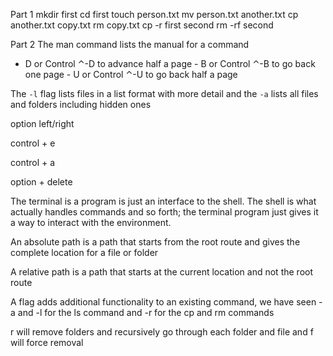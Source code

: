 Part 1
mkdir first
cd first
touch person.txt
mv person.txt another.txt
cp another.txt copy.txt
rm copy.txt
cp -r first second
rm -rf second

Part 2
The man command lists the manual for a command
- D or Control ⌃-D to advance half a page - B or Control ⌃-B to go back one page - U or Control ⌃-U to go back half a page

The `-l` flag lists files in a list format with more detail and the `-a` lists all files and folders including hidden ones

option left/right

control + e

control + a

option + delete

The terminal is a program is just an interface to the shell. The shell is what actually handles commands and so forth; the terminal program just gives it a way to interact with the environment.

An absolute path is a path that starts from the root route and gives the complete location for a file or folder

A relative path is a path that starts at the current location and not the root route

A flag adds additional functionality to an existing command, we have seen -a and -l for the ls command and -r for the cp and rm commands

r will remove folders and recursively go through each folder and file and f will force removal